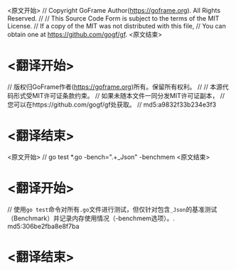 
<原文开始>
// Copyright GoFrame Author(https://goframe.org). All Rights Reserved.
//
// This Source Code Form is subject to the terms of the MIT License.
// If a copy of the MIT was not distributed with this file,
// You can obtain one at https://github.com/gogf/gf.
<原文结束>

# <翻译开始>
// 版权归GoFrame作者(https://goframe.org)所有。保留所有权利。
//
// 本源代码形式受MIT许可证条款约束。
// 如果未随本文件一同分发MIT许可证副本，
// 您可以在https://github.com/gogf/gf处获取。
// md5:a9832f33b234e3f3
# <翻译结束>


<原文开始>
// go test *.go -bench=".+\_Json" -benchmem
<原文结束>

# <翻译开始>
// 使用`go test`命令对所有`.go`文件进行测试，但仅针对包含`_Json`的基准测试（Benchmark）并记录内存使用情况（-benchmem选项）。. md5:306be2fba8e8f7ba
# <翻译结束>

